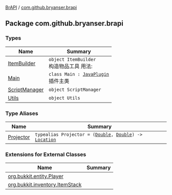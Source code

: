 [BrAPI](../index.md) / [com.github.bryanser.brapi](./index.md)

## Package com.github.bryanser.brapi

### Types

| Name | Summary |
|---|---|
| [ItemBuilder](-item-builder/index.md) | `object ItemBuilder`<br>构造物品工具 用法: |
| [Main](-main/index.md) | `class Main : `[`JavaPlugin`](https://hub.spigotmc.org/javadocs/spigot/org/bukkit/plugin/java/JavaPlugin.html)<br>插件主类 |
| [ScriptManager](-script-manager/index.md) | `object ScriptManager` |
| [Utils](-utils/index.md) | `object Utils` |

### Type Aliases

| Name | Summary |
|---|---|
| [Projector](-projector.md) | `typealias Projector = (`[`Double`](https://kotlinlang.org/api/latest/jvm/stdlib/kotlin/-double/index.html)`, `[`Double`](https://kotlinlang.org/api/latest/jvm/stdlib/kotlin/-double/index.html)`) -> `[`Location`](https://hub.spigotmc.org/javadocs/spigot/org/bukkit/Location.html) |

### Extensions for External Classes

| Name | Summary |
|---|---|
| [org.bukkit.entity.Player](org.bukkit.entity.-player/index.md) |  |
| [org.bukkit.inventory.ItemStack](org.bukkit.inventory.-item-stack/index.md) |  |
